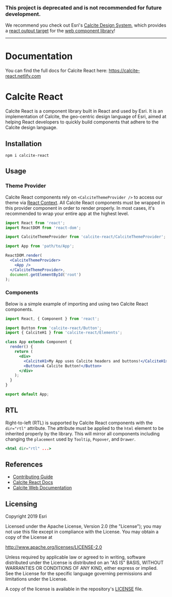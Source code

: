 ### This project is deprecated and is not recommended for future development.

We recommend you check out Esri's [Calcite Design System](https://www.esri.com/arcgis-blog/products/developers/announcements/make-beautiful-consistent-web-apps-faster/), which provides a [react output target](https://www.npmjs.com/package/@esri/calcite-components-react) for the [web component library](https://github.com/Esri/calcite-components#calcite-components)!


---

# Documentation

You can find the full docs for Calcite React here: https://calcite-react.netlify.com

# Calcite React

Calcite React is a component library built in React and used by Esri. It is an
implementation of Calcite, the geo-centric design language of Esri, aimed at
helping React developers to quickly build components that adhere to the Calcite
design language.

## Installation

```shell
npm i calcite-react
```

## Usage

### Theme Provider

Calcite React components rely on `<CalciteThemeProvider />` to access our theme
via [React Context](https://reactjs.org/docs/context.html). All Calcite React
components must be wrapped in this provider component in order to render
properly. In most cases, it's recommended to wrap your entire app at the highest
level.

```jsx
import React from 'react';
import ReactDOM from 'react-dom';

import CalciteThemeProvider from 'calcite-react/CalciteThemeProvider';

import App from 'path/to/App';

ReactDOM.render(
  <CalciteThemeProvider>
    <App />
  </CalciteThemeProvider>,
  document.getElementById('root')
);
```

### Components

Below is a simple example of importing and using two Calcite React components.

```jsx
import React, { Component } from 'react';

import Button from 'calcite-react/Button';
import { CalciteH1 } from 'calcite-react/Elements';

class App extends Component {
  render() {
    return (
      <div>
        <CalciteH1>My App uses Calcite headers and buttons!</CalciteH1>
        <Button>A Calcite Button!</Button>
      </div>
    );
  }
}

export default App;
```

## RTL

Right-to-left (RTL) is supported by Calcite React components with the `dir="rtl"`
attribute. The attribute must be applied to the `html` element to be inherited
properly by the library. This will mirror all components including changing the
`placement` used by `Tooltip`, `Popover`, and `Drawer`.

```jsx
<html dir="rtl" ...>
```

## References

- [Contributing Guide](/CONTRIBUTING.md)
- [Calcite React Docs](https://calcite-react.netlify.com)
- [Calcite Web Documentation](http://esri.github.io/calcite-web/documentation/)

## Licensing

Copyright 2019 Esri

Licensed under the Apache License, Version 2.0 (the "License");
you may not use this file except in compliance with the License.
You may obtain a copy of the License at

http://www.apache.org/licenses/LICENSE-2.0

Unless required by applicable law or agreed to in writing, software
distributed under the License is distributed on an "AS IS" BASIS,
WITHOUT WARRANTIES OR CONDITIONS OF ANY KIND, either express or implied.
See the License for the specific language governing permissions and
limitations under the License.

A copy of the license is available in the repository's [LICENSE](/LICENSE) file.
